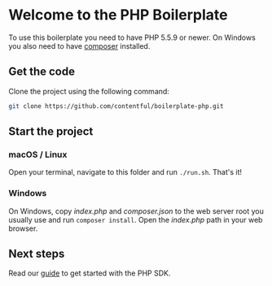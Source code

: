 # Welcome to the PHP Boilerplate

To use this boilerplate you need to have PHP 5.5.9 or newer. On Windows you also need to have [composer](https://getcomposer.org) installed.

## Get the code

Clone the project using the following command:

``` bash
git clone https://github.com/contentful/boilerplate-php.git
```

## Start the project

### macOS / Linux

Open your terminal, navigate to this folder and run `./run.sh`. That's it!

### Windows

On Windows, copy *index.php* and *composer.json* to the web server root you usually use and run `composer install`. Open the *index.php* path in your web browser.

## Next steps

Read our [guide](https://www.contentful.com/developers/docs/php/tutorials/getting-started-with-contentful-and-php/) to get started with the PHP SDK.
